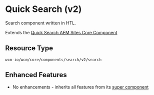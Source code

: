 Quick Search (v2)
====
Search component written in HTL.

Extends the [Quick Search AEM Sites Core Component][extends-component]

## Resource Type
```
wcm-io/wcm/core/components/search/v2/search
```

## Enhanced Features

* No enhancements - inherits all features from its [super component][extends-component]

[extends-component]: https://github.com/adobe/aem-core-wcm-components/tree/master/content/src/content/jcr_root/apps/core/wcm/components/search/v2/search
